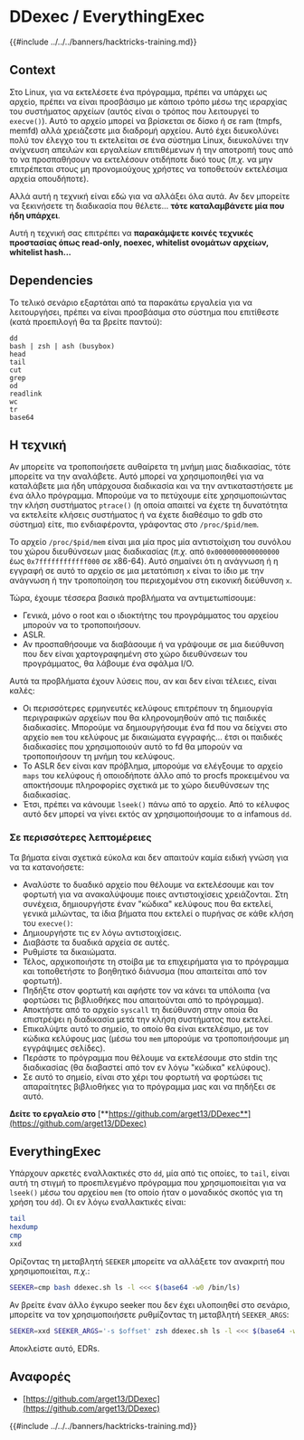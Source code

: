 # DDexec / EverythingExec

{{#include ../../../banners/hacktricks-training.md}}

## Context

Στο Linux, για να εκτελέσετε ένα πρόγραμμα, πρέπει να υπάρχει ως αρχείο, πρέπει να είναι προσβάσιμο με κάποιο τρόπο μέσω της ιεραρχίας του συστήματος αρχείων (αυτός είναι ο τρόπος που λειτουργεί το `execve()`). Αυτό το αρχείο μπορεί να βρίσκεται σε δίσκο ή σε ram (tmpfs, memfd) αλλά χρειάζεστε μια διαδρομή αρχείου. Αυτό έχει διευκολύνει πολύ τον έλεγχο του τι εκτελείται σε ένα σύστημα Linux, διευκολύνει την ανίχνευση απειλών και εργαλείων επιτιθέμενων ή την αποτροπή τους από το να προσπαθήσουν να εκτελέσουν οτιδήποτε δικό τους (_π.χ._ να μην επιτρέπεται στους μη προνομιούχους χρήστες να τοποθετούν εκτελέσιμα αρχεία οπουδήποτε).

Αλλά αυτή η τεχνική είναι εδώ για να αλλάξει όλα αυτά. Αν δεν μπορείτε να ξεκινήσετε τη διαδικασία που θέλετε... **τότε καταλαμβάνετε μία που ήδη υπάρχει**.

Αυτή η τεχνική σας επιτρέπει να **παρακάμψετε κοινές τεχνικές προστασίας όπως read-only, noexec, whitelist ονομάτων αρχείων, whitelist hash...**

## Dependencies

Το τελικό σενάριο εξαρτάται από τα παρακάτω εργαλεία για να λειτουργήσει, πρέπει να είναι προσβάσιμα στο σύστημα που επιτίθεστε (κατά προεπιλογή θα τα βρείτε παντού):
```
dd
bash | zsh | ash (busybox)
head
tail
cut
grep
od
readlink
wc
tr
base64
```
## Η τεχνική

Αν μπορείτε να τροποποιήσετε αυθαίρετα τη μνήμη μιας διαδικασίας, τότε μπορείτε να την αναλάβετε. Αυτό μπορεί να χρησιμοποιηθεί για να καταλάβετε μια ήδη υπάρχουσα διαδικασία και να την αντικαταστήσετε με ένα άλλο πρόγραμμα. Μπορούμε να το πετύχουμε είτε χρησιμοποιώντας την κλήση συστήματος `ptrace()` (η οποία απαιτεί να έχετε τη δυνατότητα να εκτελείτε κλήσεις συστήματος ή να έχετε διαθέσιμο το gdb στο σύστημα) είτε, πιο ενδιαφέροντα, γράφοντας στο `/proc/$pid/mem`.

Το αρχείο `/proc/$pid/mem` είναι μια μία προς μία αντιστοίχιση του συνόλου του χώρου διευθύνσεων μιας διαδικασίας (_π.χ._ από `0x0000000000000000` έως `0x7ffffffffffff000` σε x86-64). Αυτό σημαίνει ότι η ανάγνωση ή η εγγραφή σε αυτό το αρχείο σε μια μετατόπιση `x` είναι το ίδιο με την ανάγνωση ή την τροποποίηση του περιεχομένου στη εικονική διεύθυνση `x`.

Τώρα, έχουμε τέσσερα βασικά προβλήματα να αντιμετωπίσουμε:

- Γενικά, μόνο ο root και ο ιδιοκτήτης του προγράμματος του αρχείου μπορούν να το τροποποιήσουν.
- ASLR.
- Αν προσπαθήσουμε να διαβάσουμε ή να γράψουμε σε μια διεύθυνση που δεν είναι χαρτογραφημένη στο χώρο διευθύνσεων του προγράμματος, θα λάβουμε ένα σφάλμα I/O.

Αυτά τα προβλήματα έχουν λύσεις που, αν και δεν είναι τέλειες, είναι καλές:

- Οι περισσότερες ερμηνευτές κελύφους επιτρέπουν τη δημιουργία περιγραφικών αρχείων που θα κληρονομηθούν από τις παιδικές διαδικασίες. Μπορούμε να δημιουργήσουμε ένα fd που να δείχνει στο αρχείο `mem` του κελύφους με δικαιώματα εγγραφής... έτσι οι παιδικές διαδικασίες που χρησιμοποιούν αυτό το fd θα μπορούν να τροποποιήσουν τη μνήμη του κελύφους.
- Το ASLR δεν είναι καν πρόβλημα, μπορούμε να ελέγξουμε το αρχείο `maps` του κελύφους ή οποιοδήποτε άλλο από το procfs προκειμένου να αποκτήσουμε πληροφορίες σχετικά με το χώρο διευθύνσεων της διαδικασίας.
- Έτσι, πρέπει να κάνουμε `lseek()` πάνω από το αρχείο. Από το κέλυφος αυτό δεν μπορεί να γίνει εκτός αν χρησιμοποιήσουμε το α infamous `dd`.

### Σε περισσότερες λεπτομέρειες

Τα βήματα είναι σχετικά εύκολα και δεν απαιτούν καμία ειδική γνώση για να τα κατανοήσετε:

- Αναλύστε το δυαδικό αρχείο που θέλουμε να εκτελέσουμε και τον φορτωτή για να ανακαλύψουμε ποιες αντιστοιχίσεις χρειάζονται. Στη συνέχεια, δημιουργήστε έναν "κώδικα" κελύφους που θα εκτελεί, γενικά μιλώντας, τα ίδια βήματα που εκτελεί ο πυρήνας σε κάθε κλήση του `execve()`:
- Δημιουργήστε τις εν λόγω αντιστοιχίσεις.
- Διαβάστε τα δυαδικά αρχεία σε αυτές.
- Ρυθμίστε τα δικαιώματα.
- Τέλος, αρχικοποιήστε τη στοίβα με τα επιχειρήματα για το πρόγραμμα και τοποθετήστε το βοηθητικό διάνυσμα (που απαιτείται από τον φορτωτή).
- Πηδήξτε στον φορτωτή και αφήστε τον να κάνει τα υπόλοιπα (να φορτώσει τις βιβλιοθήκες που απαιτούνται από το πρόγραμμα).
- Αποκτήστε από το αρχείο `syscall` τη διεύθυνση στην οποία θα επιστρέψει η διαδικασία μετά την κλήση συστήματος που εκτελεί.
- Επικαλύψτε αυτό το σημείο, το οποίο θα είναι εκτελέσιμο, με τον κώδικα κελύφους μας (μέσω του `mem` μπορούμε να τροποποιήσουμε μη εγγράψιμες σελίδες).
- Περάστε το πρόγραμμα που θέλουμε να εκτελέσουμε στο stdin της διαδικασίας (θα διαβαστεί από τον εν λόγω "κώδικα" κελύφους).
- Σε αυτό το σημείο, είναι στο χέρι του φορτωτή να φορτώσει τις απαραίτητες βιβλιοθήκες για το πρόγραμμα μας και να πηδήξει σε αυτό.

**Δείτε το εργαλείο στο** [**https://github.com/arget13/DDexec**](https://github.com/arget13/DDexec)

## EverythingExec

Υπάρχουν αρκετές εναλλακτικές στο `dd`, μία από τις οποίες, το `tail`, είναι αυτή τη στιγμή το προεπιλεγμένο πρόγραμμα που χρησιμοποιείται για να `lseek()` μέσω του αρχείου `mem` (το οποίο ήταν ο μοναδικός σκοπός για τη χρήση του `dd`). Οι εν λόγω εναλλακτικές είναι:
```bash
tail
hexdump
cmp
xxd
```
Ορίζοντας τη μεταβλητή `SEEKER` μπορείτε να αλλάξετε τον ανακριτή που χρησιμοποιείται, _π.χ._:
```bash
SEEKER=cmp bash ddexec.sh ls -l <<< $(base64 -w0 /bin/ls)
```
Αν βρείτε έναν άλλο έγκυρο seeker που δεν έχει υλοποιηθεί στο σενάριο, μπορείτε να τον χρησιμοποιήσετε ρυθμίζοντας τη μεταβλητή `SEEKER_ARGS`:
```bash
SEEKER=xxd SEEKER_ARGS='-s $offset' zsh ddexec.sh ls -l <<< $(base64 -w0 /bin/ls)
```
Αποκλείστε αυτό, EDRs.

## Αναφορές

- [https://github.com/arget13/DDexec](https://github.com/arget13/DDexec)

{{#include ../../../banners/hacktricks-training.md}}
